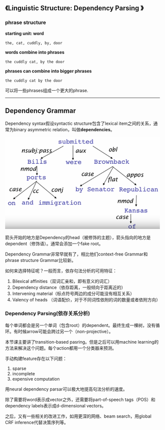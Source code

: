 ## 《Linguistic Structure: Dependency Parsing 》 ##


### phrase structure

**starting unit: word**

    the, cat, cuddly, by, door

**words combine into phrases**

    the cuddly cat, by the door

**phrases can combine into bigger phrases**

    the cuddly cat by the door


可以将一些phrases组成一个更大的phrase.

--------
## Dependency Grammar

Dependency syntax假设syntactic structure包含了lexical item之间的关系，通常为binary asymmetric relation，叫做**dependencies**。

![network](../courses/cs224/images/lecture5/1.png)





箭头开始的地方是Dependency的head（被修饰的主题），箭头指向的地方是dependent（修饰语）。通常会添加一个fake root。

Dependency Grammar非常早就有了，相比他们context-free Grammar和phrase structure Grammar比较新。


如何来选择特征呢？一般而言，依存句法分析的可用特征：
1. Bilexical affinities（双词汇亲和，即有意义的词汇）
2. Dependency distance（依存距离，一般倾向于距离近的）
3. Intervening material（标点符号两边的成分可能没有相互关系）
4. Valency of heads （词语配价，对于不同词性依附的词的数量或者依附方向） 

### Dependency Parsing(依存关系分析)

每个单词都会是另一个单词（包含root）的dependent。最终生成一棵树，没有循环。有时候arrow可能会跨过另一个（non-projective）。

本节课主要讲了transition-based pasring。但是之后可以用machine learning的方法来解决这个问题。每个action都用一个分类器来预测。

手动构建feature存在以下问题：
1. sparse
2. incomplete
3. expensive computation

用neural dependency parsar可以极大地提高句法分析的速度。

除了需要将word表示成vector之外，还需要将part-of-speech tags（POS）和dependency labels表示成d-dimensional vectors。

之后，又有一些相关的改进工作，如用更深的网络、beam search，用global CRF inference代替决策序列等。